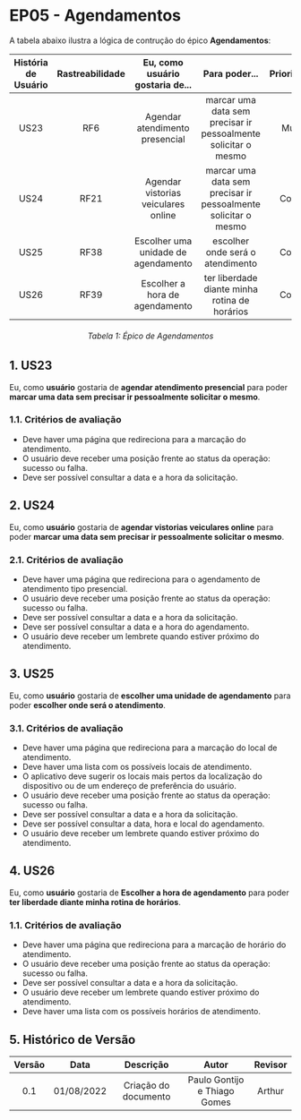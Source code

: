 # EP05 - Agendamentos
A tabela abaixo ilustra a lógica de contrução do épico **Agendamentos**:

| História de Usuário | Rastreabilidade | Eu, como usuário gostaria de... | Para poder... | Prioridade |
|:-:|:-:|:-:|:-:|:-:|
| US23 | RF6 | Agendar atendimento presencial | marcar uma data sem precisar ir pessoalmente solicitar o mesmo | Must |
| US24 | RF21 | Agendar vistorias veiculares online | marcar uma data sem precisar ir pessoalmente solicitar o mesmo | Could |
| US25 | RF38 | Escolher uma unidade de agendamento | escolher onde será o atendimento | Could |
| US26 | RF39 | Escolher a hora de agendamento| ter liberdade diante minha rotina de horários | Could |
<h6 align = "center"> Tabela 1: Épico de Agendamentos</h6> 

## 1. US23
Eu, como **usuário** gostaria de **agendar atendimento presencial** para poder **marcar uma data sem precisar ir 
pessoalmente solicitar o mesmo**.

### 1.1. Critérios de avaliação
* Deve haver uma página que redireciona para a marcação do atendimento.
* O usuário deve receber uma posição frente ao status da operação: sucesso ou falha.
* Deve ser possível consultar a data e a hora da solicitação.

## 2. US24
Eu, como **usuário** gostaria de **agendar vistorias veiculares online** para poder **marcar uma data sem precisar ir 
pessoalmente solicitar o mesmo**.

### 2.1. Critérios de avaliação
* Deve haver uma página que redireciona para o agendamento de atendimento tipo presencial.
* O usuário deve receber uma posição frente ao status da operação: sucesso ou falha.
* Deve ser possível consultar a data e a hora da solicitação.
* Deve ser possível consultar a data e a hora do agendamento.
* O usuário deve receber um lembrete quando estiver próximo do atendimento.


## 3. US25
Eu, como **usuário** gostaria de **escolher uma unidade de agendamento** para poder **escolher onde será o atendimento**.

### 3.1. Critérios de avaliação
* Deve haver uma página que redireciona para a marcação do local de atendimento.
* Deve haver uma lista com os possíveis locais de atendimento.
* O aplicativo deve sugerir os locais mais pertos da localização do dispositivo ou de um endereço de preferência do usuário.
* O usuário deve receber uma posição frente ao status da operação: sucesso ou falha.
* Deve ser possível consultar a data e a hora da solicitação.
* Deve ser possível consultar a data, hora e local do agendamento.
* O usuário deve receber um lembrete quando estiver próximo do atendimento.

## 4. US26
Eu, como **usuário** gostaria de **Escolher a hora de agendamento** para poder **ter liberdade diante minha rotina de horários**.

### 1.1. Critérios de avaliação
* Deve haver uma página que redireciona para a marcação de horário do atendimento.
* O usuário deve receber uma posição frente ao status da operação: sucesso ou falha.
* Deve ser possível consultar a data e a hora da solicitação.
* O usuário deve receber um lembrete quando estiver próximo do atendimento.
* Deve haver uma lista com os possíveis horários de atendimento.

## 5. Histórico de Versão
| Versão | Data | Descrição | Autor | Revisor |
|:-:|:-:|:-:|:-:|:-:|
| 0.1 | 01/08/2022 | Criação do documento | Paulo Gontijo e Thiago Gomes | Arthur|
